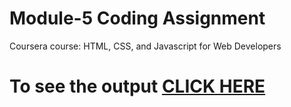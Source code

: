 


# Module-5 Coding Assignment

Coursera course: HTML, CSS, and Javascript for Web Developers

# To see the output [CLICK HERE](https://thinkwellmpofu.github.io/Coursera-HTML-CSS-and-JavaScript-for-Web-Developers/Assignments/module-5/index.html)
